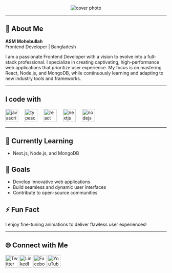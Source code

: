 

<p align="center">
  <img src="https://i.ibb.co/zhKXbLCT/asm-mohebullah-frontend-developer-react.png" alt="cover photo" />
</p>

---

## 🎨 About Me
**ASM Mohebullah**  
Frontend Developer | Bangladesh  

I am a passionate Frontend Developer with a vision to evolve into a full-stack professional. I specialize in creating captivating, high-performance web applications that prioritize user experience. My focus is on mastering React, Node.js, and MongoDB, while continuously learning and adapting to new industry tools and frameworks.

---

<h2 align="left">I code with</h2>

<div align="left">
  <img src="https://cdn.jsdelivr.net/gh/devicons/devicon/icons/javascript/javascript-original.svg" height="40" alt="javascript logo" />
  <img width="12" />
  <img src="https://cdn.jsdelivr.net/gh/devicons/devicon/icons/typescript/typescript-original.svg" height="40" alt="typescript logo" />
  <img width="12" />
  <img src="https://cdn.jsdelivr.net/gh/devicons/devicon/icons/react/react-original.svg" height="40" alt="react logo" />
  <img width="12" />
  <img src="https://cdn.jsdelivr.net/gh/devicons/devicon/icons/nextjs/nextjs-original.svg" height="40" alt="nextjs logo" />
  <img width="12" />
  <img src="https://cdn.jsdelivr.net/gh/devicons/devicon/icons/nodejs/nodejs-original.svg" height="40" alt="nodejs logo" />
</div>

---


## 🌱 Currently Learning
- Next.js, Node.js, and MongoDB  

## 🎯 Goals
- Develop innovative web applications  
- Build seamless and dynamic user interfaces  
- Contribute to open-source communities  

## ⚡ Fun Fact
I enjoy fine-tuning animations to deliver flawless user experiences!

---

## 🌐 Connect with Me
<p align="left">
  <a href="https://twitter.com/asm-mohebullah" target="_blank"><img src="https://i.ibb.co/J5kbfDJ/twitter.png" height="40" alt="Twitter logo" /></a>
  <a href="https://linkedin.com/in/asm-mohebullah" target="_blank"><img src="https://i.ibb.co/rstNV91/linkedin.png" height="40" alt="LinkedIn logo" /></a>
  <a href="https://facebook.com/asm.mohebullah" target="_blank"><img src="https://i.ibb.co/xqRJMbd/faceboook.png" height="40" alt="Facebook logo" /></a>
  <a href="https://youtube.com" target="_blank"><img src="https://i.ibb.co/2MWqpyQ/youtube.png" height="40" alt="YouTube logo" /></a>
</p>
